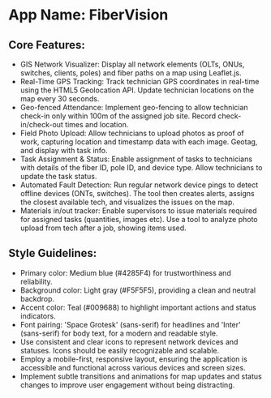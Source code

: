 # **App Name**: FiberVision

## Core Features:

- GIS Network Visualizer: Display all network elements (OLTs, ONUs, switches, clients, poles) and fiber paths on a map using Leaflet.js.
- Real-Time GPS Tracking: Track technician GPS coordinates in real-time using the HTML5 Geolocation API. Update technician locations on the map every 30 seconds.
- Geo-fenced Attendance: Implement geo-fencing to allow technician check-in only within 100m of the assigned job site. Record check-in/check-out times and location.
- Field Photo Upload: Allow technicians to upload photos as proof of work, capturing location and timestamp data with each image. Geotag, and display with task info.
- Task Assignment & Status: Enable assignment of tasks to technicians with details of the fiber ID, pole ID, and device type. Allow technicians to update the task status.
- Automated Fault Detection: Run regular network device pings to detect offline devices (ONTs, switches). The tool then creates alerts, assigns the closest available tech, and visualizes the issues on the map.
- Materials in/out tracker: Enable supervisors to issue materials required for assigned tasks (quantities, images etc). Use a tool to analyze photo upload from tech after a job, showing items used.

## Style Guidelines:

- Primary color: Medium blue (#4285F4) for trustworthiness and reliability.
- Background color: Light gray (#F5F5F5), providing a clean and neutral backdrop.
- Accent color: Teal (#009688) to highlight important actions and status indicators.
- Font pairing: 'Space Grotesk' (sans-serif) for headlines and 'Inter' (sans-serif) for body text, for a modern and readable style.
- Use consistent and clear icons to represent network devices and statuses. Icons should be easily recognizable and scalable.
- Employ a mobile-first, responsive layout, ensuring the application is accessible and functional across various devices and screen sizes.
- Implement subtle transitions and animations for map updates and status changes to improve user engagement without being distracting.